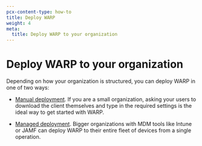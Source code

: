 ```yaml
---
pcx-content-type: how-to
title: Deploy WARP
weight: 4
meta:
  title: Deploy WARP to your organization
---
```


# Deploy WARP to your organization

Depending on how your organization is structured, you can deploy WARP in one of two ways:

*   [Manual deployment](/cloudflare-one/connections/connect-devices/warp/deployment/manual-deployment/). If you are a small organization, asking your users to download the client themselves and type in the required settings is the ideal way to get started with WARP.

*   [Managed deployment](/cloudflare-one/connections/connect-devices/warp/deployment/mdm-deployment/). Bigger organizations with MDM tools like Intune or JAMF can deploy WARP to their entire fleet of devices from a single operation.
